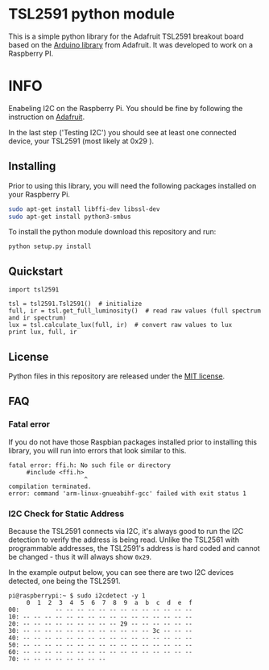 # TSL2591 python module

This is a simple python library for the Adafruit TSL2591 breakout board based on the [Arduino library](https://github.com/adafruit/Adafruit_TSL2591_Library) from Adafruit. It was developed to work on a Raspberry PI.

# INFO

Enabeling I2C on the Raspberry Pi. You should be fine by following the instruction on [Adafruit](https://learn.adafruit.com/adafruits-raspberry-pi-lesson-4-gpio-setup/configuring-i2c).

In the last step ('Testing I2C') you should see at least one connected device, your TSL2591 (most likely at 0x29 ).

## Installing

Prior to using this library, you will need the following packages installed on your Raspberry Pi.

```bash
sudo apt-get install libffi-dev libssl-dev
sudo apt-get install python3-smbus
```

To install the python module download this repository and run:

```
python setup.py install
```

## Quickstart

```
import tsl2591

tsl = tsl2591.Tsl2591()  # initialize
full, ir = tsl.get_full_luminosity()  # read raw values (full spectrum and ir spectrum)
lux = tsl.calculate_lux(full, ir)  # convert raw values to lux
print lux, full, ir
```

## License

Python files in this repository are released under the [MIT license](LICENSE.md).

## FAQ

### Fatal error

If you do not have those Raspbian packages installed prior to installing this library, you will run into errors that look similar to this.

```
fatal error: ffi.h: No such file or directory
     #include <ffi.h>
                     ^
compilation terminated.
error: command 'arm-linux-gnueabihf-gcc' failed with exit status 1
```

### I2C Check for Static Address

Because the TSL2591 connects via I2C, it's always good to run the I2C detection to verify the address is being read. Unlike the TSL2561 with programmable addresses, the TSL2591's address is hard coded and cannot be changed - thus it will always show `0x29`.

In the example output below, you can see there are two I2C devices detected, one being the TSL2591.

```
pi@raspberrypi:~ $ sudo i2cdetect -y 1
     0  1  2  3  4  5  6  7  8  9  a  b  c  d  e  f
00:          -- -- -- -- -- -- -- -- -- -- -- -- --
10: -- -- -- -- -- -- -- -- -- -- -- -- -- -- -- --
20: -- -- -- -- -- -- -- -- -- 29 -- -- -- -- -- --
30: -- -- -- -- -- -- -- -- -- -- -- -- 3c -- -- --
40: -- -- -- -- -- -- -- -- -- -- -- -- -- -- -- --
50: -- -- -- -- -- -- -- -- -- -- -- -- -- -- -- --
60: -- -- -- -- -- -- -- -- -- -- -- -- -- -- -- --
70: -- -- -- -- -- -- -- --
```
